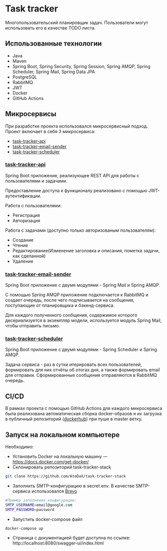 # Task tracker
Многопользовательский планировщик задач. Пользователи могут использовать его в качестве TODO листа. 

## Использованные технологии

- Java
- Maven
- Spring Boot, Spring Security, Spring Session, Spring AMQP, Spring Scheduler, Spring Mail, Spring Data JPA
- PostgreSQL
- RabbitMQ
- JWT
- Docker
- GitHub Actions

## Микросервисы

При разработке проекта использовался микросервисный подход. Проект включает в себя 3 микросервиса:

- [task-tracker-api](https://github.com/AtoDaX/task-tracker-api)
- [task-tracker-email-sender](https://github.com/AtoDaX/task-tracker-email-sender)
- [task-tracker-scheduler](https://github.com/AtoDaX/task-tracker-scheduler)

### [task-tracker-api](https://github.com/AtoDaX/task-tracker-api)
Spring Boot приложение, реализующее REST API для работы с пользователями и задачами.

Предоставление доступа к функционалу реализовано с помощью JWT-аутентификации.

Работа с пользователями:

- Регистрация
- Авторизация

Работа с задачами (доступно только авторизованым пользователям):

- Создание
- Чтение
- Редактирование(Изменение заголовка и описания, пометка задачи, как сделанной)
- Удаление

### [task-tracker-email-sender](https://github.com/AtoDaX/task-tracker-email-sender)
Spring Boot приложение с двумя модулями - Spring Mail и Spring AMQP.

С помощью Spring AMQP приложение подключается к RabbitMQ и создает очередь, после чего подписывается на сообщения, поступающие от планировщика и бэкенд-сервиса.

Для каждого полученного сообщения, содержимое которого десериализуется в экземпляр модели, используется модуль Spring Mail, чтобы отправить письмо.

### [task-tracker-scheduler](https://github.com/AtoDaX/task-tracker-scheduler)
Spring Boot приложение с двумя модулями - Spring Scheduler и Spring AMQP.

Задача сервиса - раз в сутки итерировать всех пользователей, формировать для них отчёты об отогах дня, а также формировать email для отправки. Сформированные сообщения отправляются в RabbitMQ очередь.

## CI/CD
В рамках проекта с помощью GitHub Actions для каждого микросервиса была реализована автоматическая сборка docker-образов и их загрузка в публичный репозиторий ([dockerhub](https://hub.docker.com/)) при пуше в master ветку.

## Запуск на локальном компьютере
Необходимо:

- Установить Docker на локальную машину — https://docs.docker.com/get-docker/
- Склонировать репозиторий task-tracker-stack
```bash
git clone https://github.com/AtoDaX/task-tracker-stack
```
- Заполнить SMTP-конфигурацию в secret.env. В качестве SMTP-сервиса использовался [Brevo](https://www.brevo.com/)
```bash
#Пример заполнения конфигурации:
SMTP_USERNAME=email@google.com
SMTP_PASSWORD=password
```
- Запустить docker-compose файл
```bash
docker-compose up
```
- Страница с документацией будет доступна по ссылке: http://localhost:8080/swagger-ui/index.html




